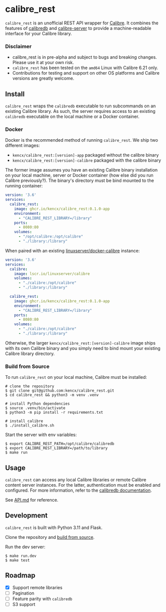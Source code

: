 # calibre_rest

`calibre_rest` is an unofficial REST API wrapper for
[Calibre](https://calibre-ebook.com/). It combines the features of
[calibredb](https://manual.calibre-ebook.com/generated/en/calibredb.html) and
[calibre-server](https://manual.calibre-ebook.com/generated/en/calibre-server.html)
to provide a machine-readable interface for your Calibre library.

### Disclaimer
- calibre_rest is in pre-alpha and subject to bugs and breaking changes. Please
use it at your own risk.
- `calibre_rest` has been tested on the `amd64` Linux with Calibre 6.21 only.
- Contributions for testing and support on other OS platforms and Calibre versions
are greatly welcome.

## Install

`calibre_rest` wraps the `calibredb` executable to run subcommands on an
existing Calibre library. As such, the server requires access to an existing
`calibredb` executable on the local machine or a Docker container.

### Docker

Docker is the recommended method of running `calibre_rest`. We ship two
different images:

- `kencx/calibre_rest:[version]-app` packaged without the calibre binary
- `kencx/calibre_rest:[version]-calibre` packaged with the calibre binary

The former image assumes you have an existing Calibre binary installation on
your local machine, server or Docker container (how else did you run Calibre
previously?). The binary's directory must be bind mounted to the running
container:

```yaml
version: '3.6'
services:
  calibre_rest:
    image: ghcr.io/kencx/calibre_rest:0.1.0-app
    environment:
      - "CALIBRE_REST_LIBRARY=/library"
    ports:
      - 8080:80
    volumes:
      - "/opt/calibre:/opt/calibre"
      - "./library:/library"
```

When paired with an existing
[linuxserver/docker-calibre](https://github.com/linuxserver/docker-calibre)
instance:

```yml
version: '3.6'
services:
  calibre:
    image: lscr.io/linuxserver/calibre
    volumes:
      - "./calibre:/opt/calibre"
      - "./library:/library"

  calibre_rest:
    image: ghcr.io/kencx/calibre_rest:0.1.0-app
    environment:
      - "CALIBRE_REST_LIBRARY=/library"
    ports:
      - 8080:80
    volumes:
      - "./calibre:/opt/calibre"
      - "./library:/library"
```

Otherwise, the larger `kencx/calibre_rest:[version]-calibre` image ships with its own Calibre
binary and you simply need to bind mount your existing Calibre library
directory.

### Build from Source

To run `calibre_rest` on your local machine, Calibre must be installed:

```console
# clone the repository
$ git clone git@github.com:kencx/calibre_rest.git
$ cd calibre_rest && python3 -m venv .venv

# install Python dependencies
$ source .venv/bin/activate
$ python3 -m pip install -r requirements.txt

# install calibre
$ ./install_calibre.sh
```

Start the server with env variables:

```console
$ export CALIBRE_REST_PATH=/opt/calibre/calibredb
$ export CALIBRE_REST_LIBRARY=/path/to/library
$ make run
```

## Usage

`calibre_rest` can access any local Calibre libraries or remote Calibre content
server instances. For the latter, authentication must be enabled and configured.
For more information, refer to the [calibredb
documentation](https://manual.calibre-ebook.com/generated/en/calibredb.html).

See [API.md](API.md) for reference.

## Development

`calibre_rest` is built with Python 3.11 and Flask.

Clone the repository and [build from source](#build-from-source).

Run the dev server:

```console
$ make run.dev
$ make test
```

## Roadmap

- [x] Support remote libraries
- [ ] Pagination
- [ ] Feature parity with `calibredb`
- [ ] S3 support
